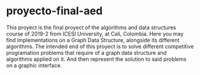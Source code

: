 # proyecto-final-aed
This proyect is the final proyect of the algorithms and data structures course of 2019-2 from ICESI University, at Cali, Colombia.
Here you may find implementations on a Graph Data Structure, alongside its different algorithms. The intended end of this proyect is to solve different competitive programation problems that require of a graph data structure and algorithms applied on it. And then represent the solution to said problems on a graphic interface.
